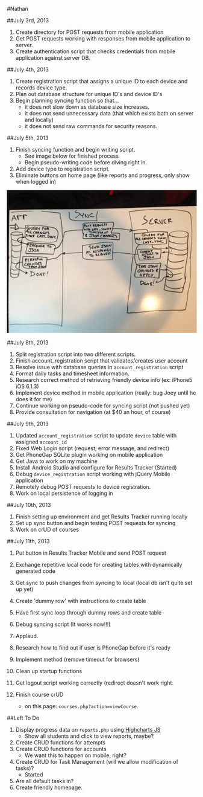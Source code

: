 #Nathan

##July 3rd, 2013

1. Create directory for POST requests from mobile application 
2. Get POST requests working with responses from mobile application to server.
3. Create authentication script that checks credentials from mobile application against server DB.

##July 4th, 2013

1. Create registration script that assigns a unique ID to each device and records device type.
2. Plan out database structure for unique ID's and device ID's
3. Begin planning syncing function so that...
	- it does not slow down as database size increases.
	- it does not send unnecessary data (that which exists both on server and locally)
	- it does not send raw commands for security reasons.

##July 5th, 2013

1. Finish syncing function and begin writing script.
	- See image below for finished process
	- Begin pseudo-writing code before diving right in.
2. Add device type to registration script.
3. Eliminate buttons on home page (like reports and progress, only show when logged in)

![Syncing Image](syncing.JPG?raw=true)

##July 8th, 2013

1. Split registration script into two different scripts.
2. Finish account_registration script that validates/creates user account
3. Resolve issue with database queries in `account_registration` script
4. Format daily tasks and timesheet information.
5. Research correct method of retrieving friendly device info (ex: iPhone5 iOS 6.1.3)
6. Implement device method in mobile application (really: bug Joey until he does it for me)
7. Continue working on pseudo-code for syncing script (not pushed yet)
8. Provide consultation for navigation (at $40 an hour, of course)

##July 9th, 2013

1. Updated `account_registration` script to update `device` table with assigned `account_id`
2. Fixed Web Login script (request, error message, and redirect)
3. Get PhoneGap SQLite plugin working on mobile application
4. Get Java to work on my machine
5. Install Android Studio and configure for Results Tracker (Started)
6. Debug `device_registration` script working with jQuery Mobile application
7. Remotely debug POST requests to device registration.
8. Work on local persistence of logging in


##July 10th, 2013

1. Finish setting up environment and get Results Tracker running locally
2. Set up sync button and begin testing POST requests for syncing
3. Work on crUD of courses

##July 11th, 2013

1. Put button in Results Tracker Mobile and send POST request
2. Exchange repetitive local code for creating tables with dynamically generated code
3. Get sync to push changes from syncing to local (local db isn't quite set up yet)
4. Create 'dummy row' with instructions to create table
5. Have first sync loop through dummy rows and create table
6. Debug syncing script (It works now!!!)
7. Applaud.
8. Research how to find out if user is PhoneGap before it's ready
9. Implement method (remove timeout for browsers)
10. Clean up startup functions




1. Get logout script working correctly (redirect doesn't work right.
3. Finish course crUD
	- on this page: `courses.php?action=viewCourse`.

##Left To Do

1. Display progress data on `reports.php` using [Highcharts JS](http://highcharts.com)
	- Show all students and click to view reports, maybe?
2. Create CRUD functions for attempts
3. Create CRUD functions for accounts
	- We want this to happen on mobile, right?
5. Create CRUD for Task Management (will we allow modification of tasks)? 
	- Started
6. Are all default tasks in?
7. Create friendly homepage.
 

